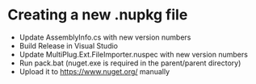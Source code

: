 # Creating a new .nupkg file

* Update AssemblyInfo.cs with new version numbers
* Build Release in Visual Studio
* Update MultiPlug.Ext.FileImporter.nuspec with new version numbers
* Run pack.bat (nuget.exe is required in the parent/parent directory)
* Upload it to https://www.nuget.org/ manually